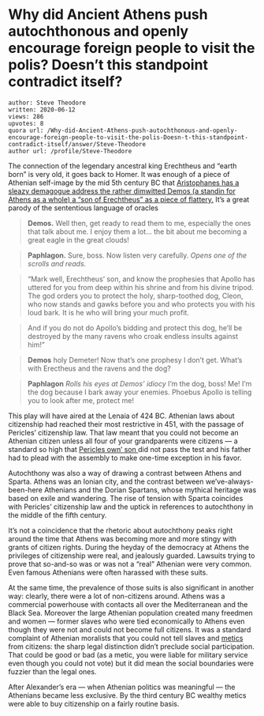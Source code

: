 # Why did Ancient Athens push autochthonous and openly encourage foreign people to visit the polis? Doesn’t this standpoint contradict itself?

	author: Steve Theodore
	written: 2020-06-12
	views: 286
	upvotes: 8
	quora url: /Why-did-Ancient-Athens-push-autochthonous-and-openly-encourage-foreign-people-to-visit-the-polis-Doesn-t-this-standpoint-contradict-itself/answer/Steve-Theodore
	author url: /profile/Steve-Theodore


The connection of the legendary ancestral king Erechtheus and “earth born” is very old, it goes back to Homer. It was enough of a piece of Athenian self-image by the mid 5th century BC that [Aristophanes has a sleazy demagogue address the rather dimwitted Demos (a standin for Athens as a whole) a “son of Erechtheus” as a piece of flattery.](https://www.poetryintranslation.com/PITBR/Greek/Knights.php) It’s a great parody of the sententious language of oracles

> __Demos.__ Well then, get ready to read them to me, especially the ones that talk about me. I enjoy them a lot… the bit about me becoming a great eagle in the great clouds!

> __Paphlagon.__  Sure, boss. Now listen very carefully. _Opens one of the scrolls and reads._ 

> “Mark well, Erechtheus’ son, and know the prophesies that Apollo has uttered for you from deep within his shrine and from his divine tripod. The god orders you to protect the holy, sharp-toothed dog, Cleon, who now stands and gawks before you and who protects you with his loud bark. It is he who will bring your much profit.

> And if you do not do Apollo’s bidding and protect this dog, he’ll be destroyed by the many ravens who croak endless insults against him!”

> __Demos__  holy Demeter! Now that’s one prophesy I don’t get. What’s with Erectheus and the ravens and the dog?

> __Paphlagon__ _Rolls his eyes at Demos’ idiocy_ I’m the dog, boss! Me! I’m the dog because I bark away your enemies. Phoebus Apollo is telling you to look after me, protect me!

This play will have aired at the Lenaia of 424 BC. Athenian laws about citizenship had reached their most restrictive in 451, with the passage of Pericles’ citizenship law. That law meant that you could not become an Athenian citizen unless all four of your grandparents were citizens — a standard so high that [Pericles own’ son ](https://en.wikipedia.org/wiki/Pericles_the_Younger)did not pass the test and his father had to plead with the assembly to make one-time exception in his favor.

Autochthony was also a way of drawing a contrast between Athens and Sparta. Athens was an Ionian city, and the contrast between we’ve-always-been-here Athenians and the Dorian Spartans, whose mythical heritage was based on exile and wandering. The rise of tension with Sparta coincides with Pericles’ citizenship law and the uptick in references to autochthony in the middle of the fifth century.

It’s not a coincidence that the rhetoric about autochthony peaks right around the time that Athens was becoming more and more stingy with grants of citizen rights. During the heyday of the democracy at Athens the privileges of citizenship were real, and jealously guarded. Lawsuits trying to prove that so-and-so was or was not a “real” Athenian were very common. Even famous Athenians were often harassed with these suits.

At the same time, the prevalence of those suits is also significant in another way: clearly, there were a lot of non-citizens around. Athens was a commercial powerhouse with contacts all over the Mediterranean and the Black Sea. Moreover the large Athenian population created many freedmen and women — former slaves who were tied economically to Athens even though they were not and could not become full citizens. It was a standard complaint of Athenian moralists that you could not tell slaves and [metics ](https://en.wikipedia.org/wiki/Metic)from citizens: the sharp legal distinction didn’t preclude social participation. That could be good or bad (as a metic, you were liable for military service even though you could not vote) but it did mean the social boundaries were fuzzier than the legal ones.

After Alexander’s era — when Athenian politics was meaningful — the Athenians became less exclusive. By the third century BC wealthy metics were able to buy citizenship on a fairly routine basis.

